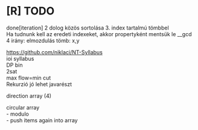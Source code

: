 # [R] TODO 

done[iteration]
2 dolog közös sortolása 3. index tartalmú tömbbel  
Ha tudnunk kell az eredeti indexeket, akkor propertyként mentsük le  __gcd  
4 irány: elmozdulás tömb: x,y  

https://github.com/niklaci/NT-Syllabus  
ioi syllabus  
DP bin  
2sat  
max flow=min cut  
Rekurzió jó lehet javarészt

direction array (4)

circular array  
	- modulo  
	- push items again into array